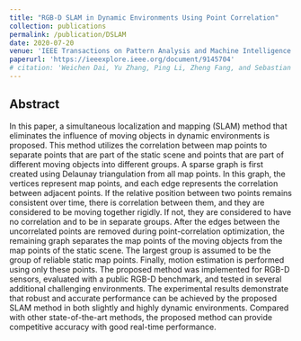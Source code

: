 ```yaml
---
title: "RGB-D SLAM in Dynamic Environments Using Point Correlation"
collection: publications
permalink: /publication/DSLAM
date: 2020-07-20
venue: 'IEEE Transactions on Pattern Analysis and Machine Intelligence (TPAMI)'
paperurl: 'https://ieeexplore.ieee.org/document/9145704'
# citation: 'Weichen Dai, Yu Zhang, Ping Li, Zheng Fang, and Sebastian Scherer.'
---
```


## Abstract
In this paper, a simultaneous localization and mapping (SLAM) method that eliminates the influence of moving objects in dynamic environments is proposed. This method utilizes the correlation between map points to separate points that are part of the static scene and points that are part of different moving objects into different groups. A sparse graph is first created using Delaunay triangulation from all map points. In this graph, the vertices represent map points, and each edge represents the correlation between adjacent points. If the relative position between two points remains consistent over time, there is correlation between them, and they are considered to be moving together rigidly. If not, they are considered to have no correlation and to be in separate groups. After the edges between the uncorrelated points are removed during point-correlation optimization, the remaining graph separates the map points of the moving objects from the map points of the static scene. The largest group is assumed to be the group of reliable static map points. Finally, motion estimation is performed using only these points. The proposed method was implemented for RGB-D sensors, evaluated with a public RGB-D benchmark, and tested in several additional challenging environments. The experimental results demonstrate that robust and accurate performance can be achieved by the proposed SLAM method in both slightly and highly dynamic environments. Compared with other state-of-the-art methods, the proposed method can provide competitive accuracy with good real-time performance.